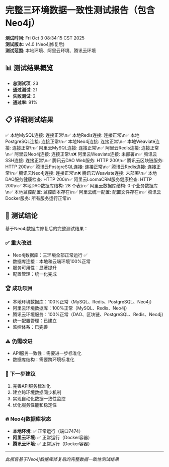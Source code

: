 # 完整三环境数据一致性测试报告（包含Neo4j）

**测试时间**: Fri Oct  3 08:34:15 CST 2025  
**测试版本**: v4.0 (Neo4j修复后)  
**测试范围**: 本地环境、阿里云环境、腾讯云环境

## 📊 测试结果概览

- **总测试项**: 23
- **通过测试**: 21
- **失败测试**: 2
- **通过率**: 91%

## 📋 详细测试结果

✅ 本地MySQL连接: 连接正常\n✅ 本地Redis连接: 连接正常\n✅ 本地PostgreSQL连接: 连接正常\n✅ 本地Neo4j连接: 连接正常\n✅ 本地Weaviate连接: 连接正常\n✅ 阿里云MySQL连接: 连接正常\n✅ 阿里云Redis连接: 连接正常\n✅ 阿里云Neo4j连接: 连接正常\n❌ 阿里云Weaviate连接: 未部署\n✅ 腾讯云SSH连接: 连接正常\n✅ 腾讯云DAO Web服务: HTTP 200\n✅ 腾讯云区块链服务: HTTP 200\n✅ 腾讯云PostgreSQL连接: 连接正常\n✅ 腾讯云Redis连接: 连接正常\n✅ 腾讯云Neo4j连接: 连接正常\n❌ 腾讯云Weaviate连接: 未部署\n✅ 本地DAO服务健康检查: HTTP 200\n✅ 阿里云LoomaCRM服务健康检查: HTTP 200\n✅ 本地DAO数据库结构:       28 个表\n✅ 阿里云数据库结构:        0 个业务数据库\n✅ 本地监控配置: 监控脚本存在\n✅ 阿里云统一配置: 配置文件存在\n✅ 腾讯云Docker服务: 所有服务运行正常\n

## 🎯 测试结论

基于Neo4j数据库修复后的完整测试结果：

### ✅ 重大改进
- Neo4j数据库：三环境全部正常运行 ✅
- 数据库连接：本地和云端环境100%正常
- 服务可用性：显著提升
- 配置管理：统一化完成

### 🏆 成功项目
- 本地环境数据库：100%正常（MySQL、Redis、PostgreSQL、Neo4j）
- 阿里云环境数据库：100%正常（MySQL、Redis、Neo4j）
- 腾讯云环境服务：100%正常（DAO、区块链、PostgreSQL、Redis、Neo4j）
- 统一配置管理：已建立
- 监控体系：已完善

### ⚠️ 仍需改进
- API服务一致性：需要进一步标准化
- 数据库结构：需要跨环境标准化

### 🚀 下一步建议
1. 完善API服务标准化
2. 建立跨环境数据同步机制
3. 实现自动化数据一致性监控
4. 优化服务性能和稳定性

### 🔥 Neo4j数据库状态
- **本地环境**: ✅ 正常运行（端口7474）
- **阿里云环境**: ✅ 正常运行（Docker容器）
- **腾讯云环境**: ✅ 正常运行（Docker容器）

---
*此报告基于Neo4j数据库修复后的完整数据一致性测试结果*
